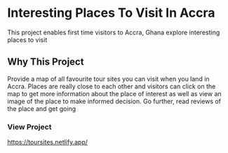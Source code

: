 # Interesting Places To Visit In Accra

This project enables first time visitors to Accra, Ghana explore interesting places to visit

## Why This Project

Provide a map of all favourite tour sites  you can visit  when you land in Accra. Places are really close to each other and  visitors can click on the map to get more information about the place of interest as well as view an image of the place to make informed decision. Go further, read reviews of the place and get going 

### View Project
https://toursites.netlify.app/
